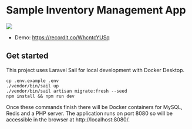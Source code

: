 # Sample Inventory Management App

![](https://i.imgur.com/KGyOj2n.png)

- Demo: https://recordit.co/WhcntcYUSq

## Get started

This project uses Laravel Sail for local development with Docker Desktop.

```
cp .env.example .env
./vendor/bin/sail up
./vendor/bin/sail artisan migrate:fresh --seed
npm install && npm run dev
```

Once these commands finish there will be Docker containers for MySQL, Redis and a PHP server. The application runs on port 8080 so will be accessible in the browser at http://localhost:8080/.

